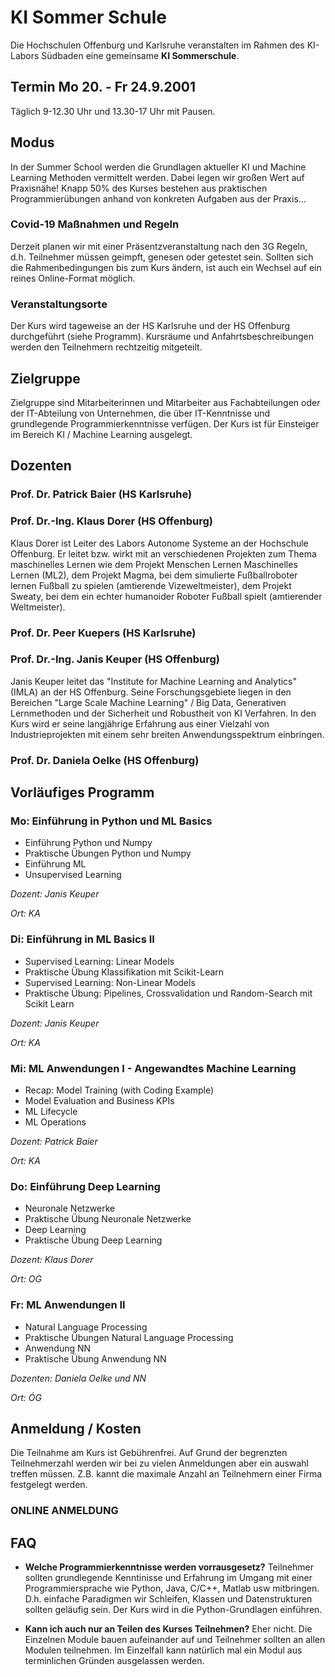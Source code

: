 # KI Sommer Schule
Die Hochschulen Offenburg und Karlsruhe veranstalten im Rahmen des KI-Labors Südbaden eine gemeinsame **KI Sommerschule**. 

## Termin Mo 20. - Fr 24.9.2001
Täglich 9-12.30 Uhr und 13.30-17 Uhr mit Pausen. 

## Modus
In der Summer School werden die Grundlagen aktueller KI und Machine Learning Methoden vermittelt werden. Dabei legen wir großen Wert auf Praxisnähe! Knapp 50% des Kurses bestehen aus praktischen Programmierübungen anhand von konkreten Aufgaben aus der Praxis…

### Covid-19 Maßnahmen und Regeln
Derzeit planen wir mit einer Präsentzveranstaltung nach den 3G Regeln, d.h. Teilnehmer müssen geimpft, genesen oder getestet sein. Sollten sich die Rahmenbedingungen bis zum Kurs ändern, ist auch ein Wechsel auf ein reines Online-Format möglich. 

### Veranstaltungsorte
Der Kurs wird tageweise an der HS Karlsruhe und der HS Offenburg durchgeführt (siehe Programm). Kursräume und Anfahrtsbeschreibungen werden den Teilnehmern rechtzeitig mitgeteilt.

## Zielgruppe
Zielgruppe sind Mitarbeiterinnen und Mitarbeiter aus Fachabteilungen oder der IT-Abteilung von Unternehmen, die über IT-Kenntnisse und grundlegende Programmierkenntnisse verfügen. Der Kurs ist für Einsteiger im Bereich KI / Machine Learning ausgelegt.

## Dozenten

### Prof. Dr. Patrick Baier (HS Karlsruhe)

### Prof. Dr.-Ing. Klaus Dorer (HS Offenburg)
Klaus Dorer ist Leiter des Labors Autonome Systeme an der Hochschule Offenburg. Er leitet bzw. wirkt mit an verschiedenen Projekten zum Thema maschinelles Lernen wie dem Projekt Menschen Lernen Maschinelles Lernen (ML2), dem Projekt Magma, bei dem simulierte Fußballroboter lernen Fußball zu spielen (amtierende Vizeweltmeister), dem Projekt Sweaty, bei dem ein echter humanoider Roboter Fußball spielt (amtierender Weltmeister).

### Prof. Dr. Peer Kuepers (HS Karlsruhe)

### Prof. Dr.-Ing. Janis Keuper (HS Offenburg)
Janis Keuper leitet das "Institute for Machine Learning and Analytics" (IMLA) an der HS Offenburg. Seine Forschungsgebiete liegen in den Bereichen "Large Scale Machine Learning" / Big Data, Generativen Lernmethoden und der Sicherheit und Robustheit von KI Verfahren. In den Kurs wird er seine langjährige Erfahrung aus einer Vielzahl von Industrieprojekten mit einem sehr breiten Anwendungsspektrum einbringen.

### Prof. Dr. Daniela Oelke (HS Offenburg)


## Vorläufiges Programm

### Mo: Einführung in Python  und ML Basics
* Einführung Python und Numpy
* Praktische Übungen Python und Numpy
* Einführung ML
* Unsupervised Learning

*Dozent: Janis Keuper*

*Ort: KA*

### Di: Einführung in  ML Basics II
* Supervised Learning: Linear Models
* Praktische Übung Klassifikation mit Scikit-Learn
* Supervised Learning: Non-Linear Models
* Praktische Übung: Pipelines, Crossvalidation und Random-Search mit Scikit Learn

*Dozent: Janis Keuper*

*Ort: KA*

### Mi: ML Anwendungen I - Angewandtes Machine Learning
* Recap: Model Training (with Coding Example) 
* Model Evaluation and Business KPIs 
* ML Lifecycle
* ML Operations 

*Dozent: Patrick Baier*

*Ort: KA*

### Do: Einführung Deep Learning
* Neuronale Netzwerke
* Praktische Übung Neuronale Netzwerke
* Deep Learning
* Praktische Übung Deep Learning

*Dozent: Klaus Dorer*

*Ort: OG*


### Fr: ML Anwendungen II
* Natural Language Processing
* Praktische Übungen Natural Language Processing
* Anwendung NN
* Praktische Übung Anwendung NN

*Dozenten: Daniela Oelke und NN*

*Ort: ÓG*

## Anmeldung / Kosten
Die Teilnahme am Kurs ist Gebührenfrei. Auf Grund der begrenzten Teilnehmerzahl werden wir bei zu vielen Anmeldungen aber ein auswahl treffen müssen. Z.B. kannt die maximale Anzahl an Teilnehmern einer Firma festgelegt werden.

### ONLINE ANMELDUNG

## FAQ
* **Welche Programmierkenntnisse werden vorrausgesetz?** Teilnehmer sollten grundlegende Kenntinisse und Erfahrung im Umgang mit einer Programmiersprache wie Python, Java, C/C++, Matlab usw mitbringen. D.h. einfache Paradigmen wir Schleifen, Klassen und Datenstrukturen sollten geläufig sein. Der Kurs wird in die Python-Grundlagen einführen. 

* **Kann ich auch nur an Teilen des Kurses Teilnehmen?** Eher nicht. Die Einzelnen Module bauen aufeinander auf und Teilnehmer sollten an allen Modulen teilnehmen. Im Einzelfall kann natürlich mal ein Modul aus terminlichen Gründen ausgelassen werden.
